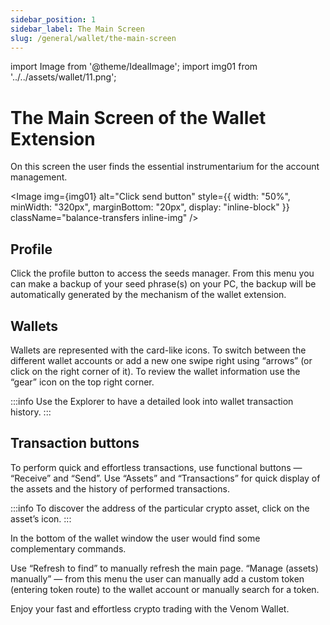 ```yaml
---
sidebar_position: 1
sidebar_label: The Main Screen
slug: /general/wallet/the-main-screen
---
```


import Image from '@theme/IdealImage';
import img01 from '../../assets/wallet/11.png';

# The Main Screen of the Wallet Extension

On this screen the user finds the essential instrumentarium for the account management.

<Image img={img01} alt="Click send button"
    style={{ width: "50%", minWidth: "320px", marginBottom: "20px", display: "inline-block" }}
    className="balance-transfers inline-img"
/>

## Profile

Click the profile button to access the seeds manager. From this menu you can make a backup of your seed phrase(s) on your PC, the backup will be automatically generated by the mechanism of the wallet extension.


## Wallets

Wallets are represented with the card-like icons. To switch between the different wallet accounts or add a new one swipe right using “arrows” (or click on the right corner of it). To review the wallet information use the “gear” icon on the top right corner.

>   
> 
:::info
Use the Explorer to have a detailed look into wallet transaction history.
:::

## Transaction buttons

To perform quick and effortless transactions, use functional buttons — “Receive” and “Send”. Use “Assets” and “Transactions” for quick display of the assets and the history of performed transactions.

  

:::info
To discover the address of the particular crypto asset, click on the asset’s icon.
:::
  

In the bottom of the wallet window the user would find some complementary commands.

Use “Refresh to find” to manually refresh the main page. “Manage (assets) manually” — from this menu the user can manually add a custom token (entering token route) to the wallet account or manually search for a token.

Enjoy your fast and effortless crypto trading with the Venom Wallet.
